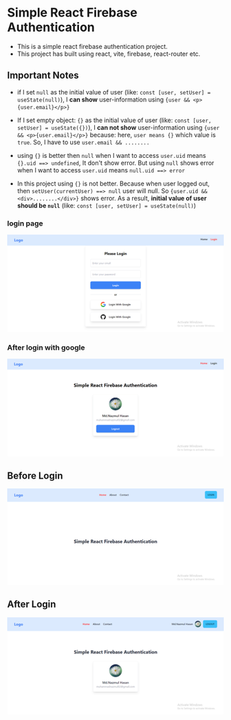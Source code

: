 # Simple React Firebase Authentication

- This is a simple react firebase authentication project. 
- This project has built using react, vite, firebase, react-router etc.


## Important Notes

- if I set `null` as the initial value of user (like: `const [user, setUser] = useState(null)`), I **can show** user-information using `{user && <p>{user.email}</p>}`

- If I set empty object: `{}` as the initial value of user (like: `const [user, setUser] = useState({})`), I **can not show** user-information using `{user && <p>{user.email}</p>}` because: here, `user means {}` which value is `true`. So, I have to use `user.email && ........`

- using `{}` is better then `null` when I want to access `user.uid` means `{}.uid ==> undefined`, It don't show error. But using `null` shows error when I want to access `user.uid` means `null.uid ==> error`

- In this project using `{}` is not better. Because when user logged out, then `setUser(currentUser) ==> null` user will null. So `{user.uid && <div>........</div>}` shows error. As a result, **initial value of user should be `null`** (like: `const [user, setUser] = useState(null)`) 

### login page
![loginPage](./src/assets/login-page.png)


### After login with google
![HomePage](./src/assets/after-login-with-google.png)


## Before Login
![beforeLogin](./src/assets/before-login.png)


## After Login
![afterLogin](./src/assets/after-login.png)